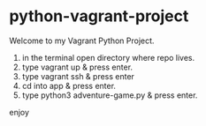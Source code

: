 # python-vagrant-project

Welcome to my Vagrant Python Project.

1. in the terminal open directory where repo lives.
2. type vagrant up & press enter.
3. type vagrant ssh & press enter
4. cd into app & press enter.
5. type python3 adventure-game.py & press enter.

enjoy
